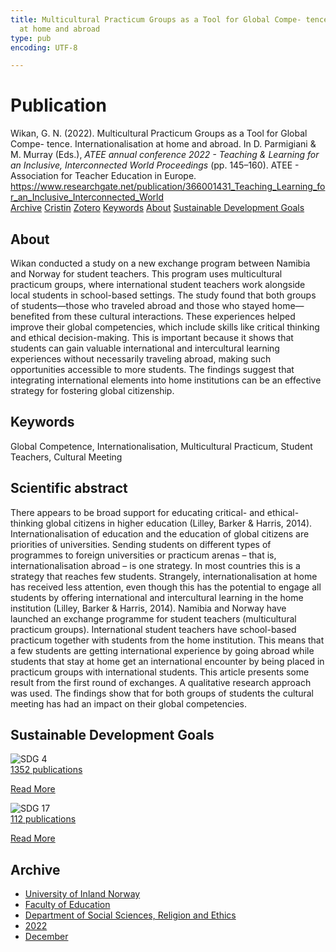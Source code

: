 ```yaml
---
title: Multicultural Practicum Groups as a Tool for Global Compe- tence. Internationalisation
  at home and abroad
type: pub
encoding: UTF-8

---
```

<h1>Publication</h1>
<article id="csl-bib-container-GNMI7J64" class="csl-bib-container">
  <div class="csl-bib-body"> <div class="csl-entry">Wikan, G. N. (2022). Multicultural Practicum Groups as a Tool for Global Compe- tence. Internationalisation at home and abroad. In D. Parmigiani &#38; M. Murray (Eds.), <i>ATEE annual conference 2022 - Teaching &#38; Learning for an Inclusive, Interconnected World Proceedings</i> (pp. 145–160). ATEE - Association for Teacher Education in Europe. <a href="https://www.researchgate.net/publication/366001431_Teaching_Learning_for_an_Inclusive_Interconnected_World">https://www.researchgate.net/publication/366001431_Teaching_Learning_for_an_Inclusive_Interconnected_World</a></div> </div>
  <div class="csl-bib-buttons">
    <a href="#taxonomy-article-GNMI7J64" alt="archive" class="csl-bib-button">Archive</a>
    <a href="https://app.cristin.no/results/show.jsf?id=2094937" alt="Cristin" class="csl-bib-button">Cristin</a>
    <a href="http://zotero.org/groups/5881554/items/GNMI7J64" alt="Zotero" class="csl-bib-button">Zotero</a>
    <a href="#keywords-article-GNMI7J64" alt="keywords" class="csl-bib-button">Keywords</a>
    <a href="#about-article-GNMI7J64" alt="about_pub" class="csl-bib-button">About</a>
    <a href="#sdg-article-GNMI7J64" alt="sdg" class="csl-bib-button">Sustainable Development Goals</a>
  </div>
  <div id="csl-bib-meta-container-GNMI7J64"></div>
</article>
<div id="csl-bib-meta-GNMI7J64" class="csl-bib-meta">
  <article id="about-article-GNMI7J64" class="about_pub-article">
    <h1>About</h1>
    Wikan conducted a study on a new exchange program between Namibia and Norway for student teachers. This program uses multicultural practicum groups, where international student teachers work alongside local students in school-based settings. The study found that both groups of students—those who traveled abroad and those who stayed home—benefited from these cultural interactions. These experiences helped improve their global competencies, which include skills like critical thinking and ethical decision-making. This is important because it shows that students can gain valuable international and intercultural learning experiences without necessarily traveling abroad, making such opportunities accessible to more students. The findings suggest that integrating international elements into home institutions can be an effective strategy for fostering global citizenship.
  </article>
  <article id="keywords-article-GNMI7J64" class="keywords-article">
    <h1>Keywords</h1>
    Global Competence, Internationalisation, Multicultural Practicum, Student Teachers, Cultural Meeting
  </article>
  <article id="abstract-article-GNMI7J64" class="abstract-article">
    <h1>Scientific abstract</h1>
    There appears to be broad support for educating critical- and ethical-thinking global 
citizens in higher education (Lilley, Barker & Harris, 2014). Internationalisation of 
education and the education of global citizens are priorities of universities. Sending 
students on different types of programmes to foreign universities or practicum arenas 
– that is, internationalisation abroad – is one strategy. In most countries this is a 
strategy that reaches few students. Strangely, internationalisation at home has 
received less attention, even though this has the potential to engage all students by 
offering international and intercultural learning in the home institution (Lilley, 
Barker & Harris, 2014). 
Namibia and Norway have launched an exchange programme for student teachers 
(multicultural practicum groups). International student teachers have school-based 
practicum together with students from the home institution. This means that a few 
students are getting international experience by going abroad while students that stay 
at home get an international encounter by being placed in practicum groups with 
international students. 
This article presents some result from the first round of exchanges. A qualitative 
research approach was used. The findings show that for both groups of students the 
cultural meeting has had an impact on their global competencies.
  </article>
  <article id="sdg-article-GNMI7J64" class="sdg-article">
    <h1>Sustainable Development Goals</h1>
    <div class="sdg-container"><div id="sdg4" class="sdg">
        <img src="{{< params subfolder >}}images/sdg/sdg04_en.png" class="image" alt="SDG 4">
        <div class="sdg-overlay">
          <a href="{{< params subfolder >}}en/archive/?sdg=4#archive" class="sdg-publication-count"><span>1352</span> publications</a>
          <p><a href="https://sdgs.un.org/goals/goal4" class="sdg-read-more">Read More</a></p>
        </div>
      </div> <div id="sdg17" class="sdg">
        <img src="{{< params subfolder >}}images/sdg/sdg17_en.png" class="image" alt="SDG 17">
        <div class="sdg-overlay">
          <a href="{{< params subfolder >}}en/archive/?sdg=17#archive" class="sdg-publication-count"><span>112</span> publications</a>
          <p><a href="https://sdgs.un.org/goals/goal17" class="sdg-read-more">Read More</a></p>
        </div>
      </div></div>
  </article>
  <article id="taxonomy-article-GNMI7J64" class="taxonomy-article">
    <h1>Archive</h1>
    <ul>
      <li><a href="{{< params subfolder >}}en/archive/?key=3DCRN523">University of Inland Norway</a></li>
      <li><a href="{{< params subfolder >}}en/archive/?key=WYNZA47F">Faculty of Education</a></li>
      <li><a href="{{< params subfolder >}}en/archive/?key=XY7UYWKQ">Department of Social Sciences, Religion and Ethics</a></li>
      <li><a href="{{< params subfolder >}}en/archive/?key=KFGXTPGI">2022</a></li>
      <li><a href="{{< params subfolder >}}en/archive/?key=82NIB4N5">December</a></li>
    </ul>
  </article>
</div>
